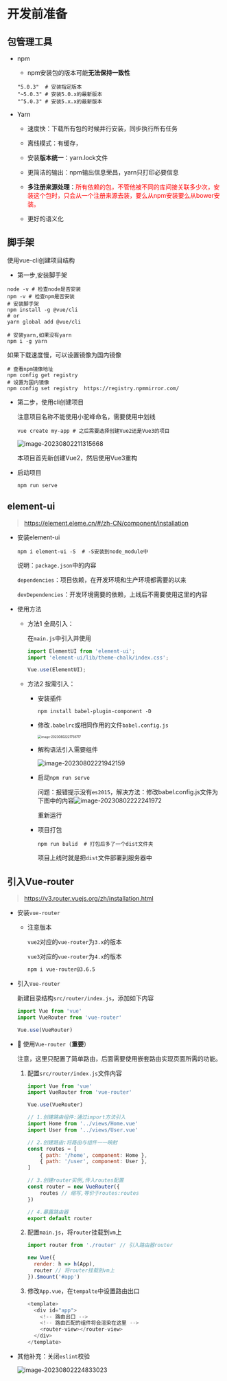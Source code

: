 # 开发前准备

## 包管理工具

- npm

  - npm安装包的版本可能**无法保持一致性**

  ```shell
  "5.0.3"  # 安装指定版本
  "~5.0.3" # 安装5.0.x的最新版本
  "^5.0.3" # 安装5.x.x的最新版本
  ```

- Yarn

  - 速度快：下载所有包的时候并行安装，同步执行所有任务

  - 离线模式：有缓存，

  - 安装**版本统一**：yarn.lock文件

  - 更简洁的输出：npm输出信息荣昌，yarn只打印必要信息

  - **多注册来源处理**：<font color=red>所有依赖的包，不管他被不同的库间接关联多少次，安装这个包时，只会从一个注册来源去装，要么从npm安装要么从bower安装。</font>

  - 更好的语义化

## 脚手架

使用vue-cli创建项目结构

- 第一步,安装脚手架

```shell
node -v # 检查node是否安装
npm -v # 检查npm是否安装
# 安装脚手架
npm install -g @vue/cli
# or
yarn global add @vue/cli
```

```shell
# 安装yarn,如果没有yarn
npm i -g yarn
```

如果下载速度慢，可以设置镜像为国内镜像

```shell
# 查看npm镜像地址
npm config get registry  
# 设置为国内镜像
npm config set registry  https://registry.npmmirror.com/
```

- 第二步，使用cli创建项目

  注意项目名称不能使用小驼峰命名，需要使用中划线

  ```shell
  vue create my-app # 之后需要选择创建Vue2还是Vue3的项目
  ```

  ![image-20230802211315668](2023-08-02-说明.assets/image-20230802211315668.png)

  本项目首先新创建Vue2，然后使用Vue3重构

- 启动项目

  ```shell
  npm run serve
  ```

## element-ui

> https://element.eleme.cn/#/zh-CN/component/installation

- 安装element-ui

  ```shell
  npm i element-ui -S  # -S安装到node_module中
  ```

  说明：`package.json`中的内容

  `dependencies`：项目依赖，在开发环境和生产环境都需要的以来

  `devDependencies`：开发环境需要的依赖，上线后不需要使用这里的内容

- 使用方法

  - 方法1 全局引入：

    在`main.js`中引入并使用

    ```js
    import ElementUI from 'element-ui';
    import 'element-ui/lib/theme-chalk/index.css';
    
    Vue.use(ElementUI);
    ```

  - 方法2 按需引入：

    - 安装插件

      ```shell 
      npm install babel-plugin-component -D
      ```

    - 修改`.babelrc`或相同作用的文件`babel.config.js`

      <img src="2023-08-02-说明.assets/image-20230802221758717.png" alt="image-20230802221758717" style="zoom:50%;" />

    - 解构语法引入需要组件

      ![image-20230802221942159](2023-08-02-说明.assets/image-20230802221942159.png)

    - 启动`npm run serve`

      问题：报错提示没有`es2015`，解决方法：修改babel.config.js文件为下图中的内容![image-20230802222241972](2023-08-02-说明.assets/image-20230802222241972.png)

      重新运行

    - 项目打包

      ```shell 
      npm run bulid  # 打包后多了一个dist文件夹
      ```

      项目上线时就是把`dist`文件部署到服务器中

## 引入Vue-router

>https://v3.router.vuejs.org/zh/installation.html

- 安装`vue-router`

  - 注意版本

    `vue2`对应的`vue-router`为`3.x`的版本

    `vue3`对应的`vue-router`为`4.x`的版本

    ```sh
    npm i vue-router@3.6.5
    ```

- 引入`Vue-router`

  新建目录结构`src/router/index.js`，添加如下内容

  ```js
  import Vue from 'vue'
  import VueRouter from 'vue-router'
  
  Vue.use(VueRouter)
  ```

- :rainbow: 使用`Vue-router`（**重要**）

  注意，这里只配置了简单路由，后面需要使用嵌套路由实现页面所需的功能。

  1. 配置`src/router/index.js`文件内容

     ```js
     import Vue from 'vue'
     import VueRouter from 'vue-router'
     
     Vue.use(VueRouter)
     
     // 1.创建路由组件:通过import方法引入
     import Home from '../views/Home.vue'
     import User from '../views/User.vue'
     
     // 2.创建路由:将路由与组件一一映射
     const routes = [
         { path: '/home', component: Home },
         { path: '/user', component: User },
     ]
     
     // 3.创建router实例,传入routes配置
     const router = new VueRouter({
         routes // 缩写,等价于routes:routes
     })
     
     // 4.暴露路由器
     export default router
     ```

  2. 配置`main.js`，将`router`挂载到`vm`上

     ```js
     import router from './router' // 引入路由器router
     
     new Vue({
       render: h => h(App),
       router // 将router挂载到vm上
     }).$mount('#app')
     
     ```

  3. 修改`App.vue`，在`tempalte`中设置路由出口

     ```js
     <template>
       <div id="app">
         <!-- 路由出口 -->
         <!-- 路由匹配的组件将会渲染在这里 -->
         <router-view></router-view>
       </div>
     </template>
     ```

- 其他补充：关闭`eslint`校验

  ![image-20230802224833023](2023-08-02-说明.assets/image-20230802224833023.png)



